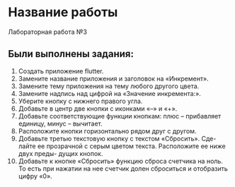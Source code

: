 # Название работы

Лабораторная работа №3

## Были выполнены задания:

1. Создать приложение flutter.
2. Замените название приложения и заголовок на «Инкремент».
3. Замените тему приложения на тему любого другого цвета.
4. Замените надпись над цифрой на «Значение инкремента:».
5. Уберите кнопку с нижнего правого угла.
6. Добавьте в центр две кнопки с иконками «–» и «+».
7. Добавьте соответствующие функции кнопкам:
плюс – прибавляет единицу, минус – вычитает.
8. Расположите кнопки горизонтально рядом друг с другом.
9. Добавьте третью текстовую кнопку с текстом «Сбросить». Сде-
лайте ее прозрачной с серым цветом текста. Расположите ее ниже двух преды- дущих кнопок.
10. Добавьте к кнопке «Сбросить» функцию сброса счетчика на ноль. То есть при нажатии на нее счетчик долен сброситься и отобразить цифру «0».
